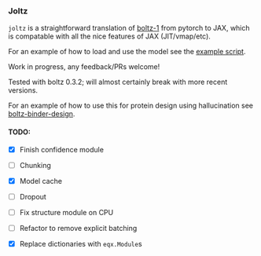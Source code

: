 ### Joltz
`joltz` is a straightforward translation of [boltz-1](https://github.com/jwohlwend/boltz) from pytorch to JAX, which is compatable with all the nice features of JAX (JIT/vmap/etc).

For an example of how to load and use the model see the [example script](example.py).

Work in progress, any feedback/PRs welcome!

Tested with boltz 0.3.2; will almost certainly break with more recent versions.

For an example of how to use this for protein design using hallucination see [boltz-binder-design](https://github.com/escalante-bio/boltz-binder-design).

#### TODO:
- [x] Finish confidence module
- [ ] Chunking
- [x] Model cache
- [ ] Dropout
- [ ] Fix structure module on CPU
- [ ] Refactor to remove explicit batching
- [x] Replace dictionaries with `eqx.Module`s








